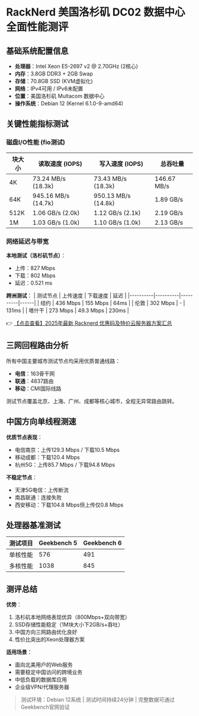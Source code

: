 # RackNerd 美国洛杉矶 DC02 数据中心全面性能测评

## 基础系统配置信息
- **处理器**：Intel Xeon E5-2697 v2 @ 2.70GHz (2核心)
- **内存**：3.8GB DDR3 + 2GB Swap
- **存储**：70.8GB SSD (KVM虚拟化)
- **网络**：IPv4可用 / IPv6未配置
- **位置**：美国洛杉矶 Multacom 数据中心
- **操作系统**：Debian 12 (Kernel 6.1.0-9-amd64)

## 关键性能指标测试

### 磁盘I/O性能 (fio测试)
| 块大小 | 读取速度 (IOPS) | 写入速度 (IOPS) | 总吞吐量 |
|--------|-----------------|-----------------|----------|
| 4K     | 73.24 MB/s (18.3k) | 73.43 MB/s (18.3k) | 146.67 MB/s |
| 64K    | 945.16 MB/s (14.7k) | 950.13 MB/s (14.8k) | 1.89 GB/s |
| 512K   | 1.06 GB/s (2.0k) | 1.12 GB/s (2.1k) | 2.19 GB/s |
| 1M     | 1.03 GB/s (1.0k) | 1.10 GB/s (1.0k) | 2.13 GB/s |

### 网络延迟与带宽
**本地测试（洛杉矶节点）**：
- 上传：827 Mbps
- 下载：802 Mbps
- 延迟：0.521 ms

**跨洲测试**：
| 测试节点 | 上传速度 | 下载速度 | 延迟 |
|----------|----------|----------|------|
| 纽约     | 436 Mbps | 155 Mbps | 64ms |
| 伦敦     | 302 Mbps | -        | 131ms |
| 塔什干   | 273 Mbps | 49.3 Mbps | 230ms |

👉 [【点击查看】2025年最新 Racknerd 优惠码及特价云服务器方案汇总](https://bit.ly/Rack_Nerd)

## 三网回程路由分析
所有中国主要城市测试节点均采用优质普通线路：
- **电信**：163骨干网
- **联通**：4837路由
- **移动**：CMI国际线路

测试节点覆盖北京、上海、广州、成都等核心城市，全程无异常路由跳转。

## 中国方向单线程测速
**优质节点表现**：
- 电信南京：上传129.3 Mbps / 下载10.5 Mbps
- 移动成都：下载120.4 Mbps
- 杭州5G：上传85.7 Mbps / 下载94.8 Mbps

**不稳定节点**：
- 天津5G电信：上传断流
- 南昌联通：连接失败
- 西安移动：下载104.8 Mbps但上传仅0.8 Mbps

## 处理器基准测试
| 测试项目 | Geekbench 5 | Geekbench 6 |
|----------|-------------|-------------|
| 单核性能 | 576         | 491         |
| 多核性能 | 1038        | 845         |

## 测评总结
**优势**：
1. 洛杉矶本地网络表现优异（800Mbps+双向带宽）
2. SSD存储性能稳定（1M块大小下2GB/s+吞吐）
3. 中国方向三网路由优化良好
4. 性价比突出的Xeon处理器方案

**适用场景**：
- 面向北美用户的Web服务
- 需要稳定中国访问的跨境业务
- 中低负载的数据库应用
- 企业级VPN/代理服务器

> 测试环境：Debian 12系统 | 测试时间持续24分钟 | 完整数据可通过Geekbench官网验证
